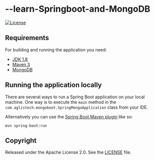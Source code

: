 # --learn-Springboot-and-MongoDB

[![License](http://img.shields.io/:license-apache-blue.svg)](http://www.apache.org/licenses/LICENSE-2.0.html)

## Requirements

For building and running the application you need:

- [JDK 1.8](http://www.oracle.com/technetwork/java/javase/downloads/jdk8-downloads-2133151.html)
- [Maven 3](https://maven.apache.org)
- [MongoDB](https://www.mongodb.com)

## Running the application locally

There are several ways to run a Spring Boot application on your local machine. One way is to execute the `main` method in the `com.aglistech.mongoboot.SpringMongoApplication` class from your IDE.

Alternatively you can use the [Spring Boot Maven plugin](https://docs.spring.io/spring-boot/docs/current/reference/html/build-tool-plugins-maven-plugin.html) like so:

```shell
mvn spring-boot:run
```

## Copyright
Released under the Apache License 2.0. See the [LICENSE](https://github.com/codecentric/springboot-sample-app/blob/master/LICENSE) file.
